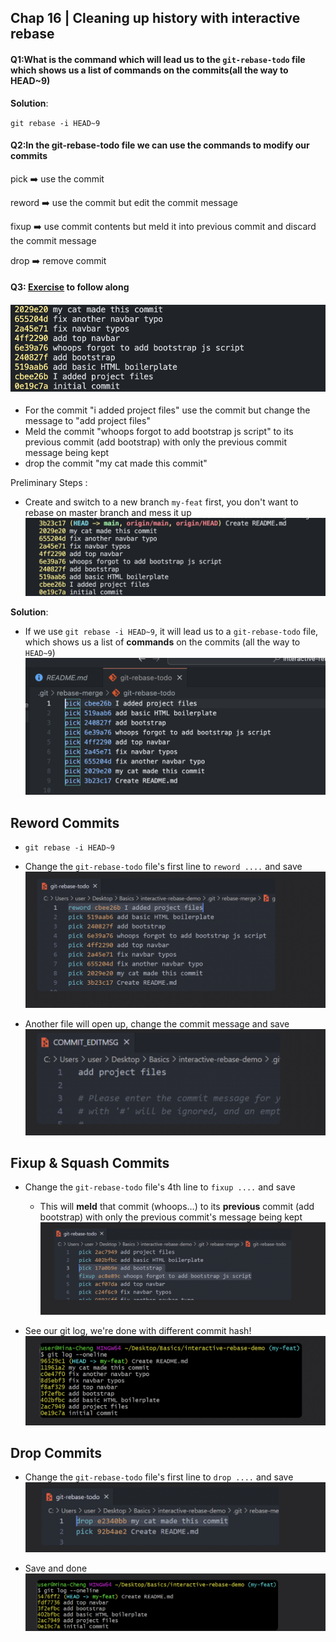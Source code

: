 ## Chap 16 | Cleaning up history with interactive rebase

#### Q1:What is the command which will lead us to the `git-rebase-todo` file which shows us a list of commands on the commits(all the way to HEAD~9)

**Solution**:

`git rebase -i HEAD~9`

#### Q2:In the git-rebase-todo file we can use the commands to modify our commits 

pick ➡️ use the commit

reword ➡️ use the commit but edit the commit message 

fixup ➡️ use commit contents but meld it into previous commit and discard the commit message 

drop ➡️ remove commit

#### Q3: [Exercise](https://github.com/Colt/interactive-rebase-demo) to follow along

#### ![rebase-exercise](../../Assets/rebase-exercise.png) 

- For the commit "i added project files" use the commit but change the message to "add project files"
- Meld the commit "whoops forgot to add bootstrap js script" to its previous commit (add bootstrap) with only the previous commit message being kept
- drop the commit "my cat made this commit"

Preliminary Steps :

- Create and switch to a new branch `my-feat` first, you don't want to rebase on master branch and mess it up![01-rebase-exercise](../../Assets/01-rebase-exercise.png)

**Solution**:

- If we use `git rebase -i HEAD~9`, it will lead us to a `git-rebase-todo` file, which shows us a list of **commands** on the commits (all the way to `HEAD~9`)![rebase-exercise-02](../../Assets/rebase-exercise-02.png)

## Reword Commits

- `git rebase -i HEAD~9`
- Change the `git-rebase-todo` file's first line to `reword ....` and save![00-rebase-reword](../../Assets/00-rebase-reword.png)

- Another file will open up, change the commit message and save![zzz-rebase-02-reword](../../Assets/zzz-rebase-02-reword.png)

## Fixup & Squash Commits

- Change the `git-rebase-todo` file's 4th line to `fixup ....` and save
  - This will **meld** that commit (whoops…) to its **previous** commit (add bootstrap) with only the previous commit's message being kept![zzz-squash-commits](../../Assets/zzz-squash-commits.png)

- See our git log, we're done with different commit hash!![zzz-console-logs](../../Assets/zzz-console-logs.png)

## Drop Commits

- Change the `git-rebase-todo` file's first line to `drop ....` and save![zzz-drop-1](../../Assets/zzz-drop-1.png)

- Save and done![zzzzz-drop-04](../../Assets/zzzzz-drop-04.png)